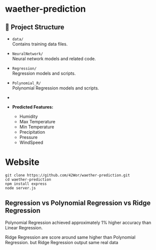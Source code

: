 # waether-prediction

## 📂 Project Structure

- `data/`  
  Contains training data files.

- `NeuralNetwork/`  
  Neural network models and related code.

- `Regression/`  
  Regression models and scripts.

- `Polynomial_R/`  
  Polynomial Regression models and scripts.
- 
- **Predicted Features:**  
  - Humidity  
  - Max Temperature  
  - Min Temperature  
  - Precipitation  
  - Pressure  
  - WindSpeed

# Website
```
git clone https://github.com/42Wor/waether-prediction.git
cd waether-prediction
npm install express
node server.js
```

## Regression vs Polynomial Regression vs Ridge Regression

Polynomial Regression achieved approximately 1% higher accuracy than Linear Regression.

Ridge Regression are score around same higher than Polynomial Regression. but Ridge Regression output same real data 